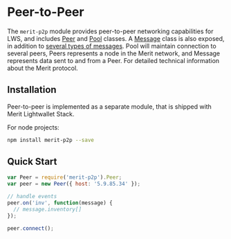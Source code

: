 # Peer-to-Peer

The `merit-p2p` module provides peer-to-peer networking capabilities for LWS, and includes [Peer](peer.md) and [Pool](pool.md) classes. A [Message](messages.md) class is also exposed, in addition to [several types of messages](messages.md). Pool will maintain connection to several peers, Peers represents a node in the Merit network, and Message represents data sent to and from a Peer. For detailed technical information about the Merit protocol.

## Installation

Peer-to-peer is implemented as a separate module, that is shipped with Merit Lightwallet Stack.

For node projects:

```bash
npm install merit-p2p --save
```

## Quick Start

```javascript
var Peer = require('merit-p2p').Peer;
var peer = new Peer({ host: '5.9.85.34' });

// handle events
peer.on('inv', function(message) {
  // message.inventory[]
});

peer.connect();
```
